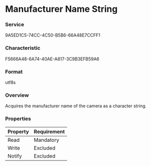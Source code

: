 # Manufacturer Name String

### Service

9A5ED1C5-74CC-4C50-B5B6-66A48E7CCFF1

### Characteristic

F5666A48-6A74-40AE-A817-3C9B3EFB59A6

### Format

utf8s

### Overview

Acquires the manufacturer name of the camera as a character string.

### Properties

| Property | Requirement |
|:--|:--|
| Read | Mandatory |
| Write | Excluded |
| Notify | Excluded |
